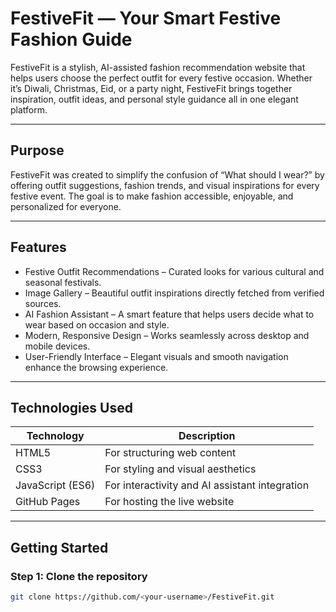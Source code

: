 # FestiveFit — Your Smart Festive Fashion Guide

FestiveFit is a stylish, AI-assisted fashion recommendation website that helps users choose the perfect outfit for every festive occasion. Whether it’s Diwali, Christmas, Eid, or a party night, FestiveFit brings together inspiration, outfit ideas, and personal style guidance all in one elegant platform.

---

## Purpose
FestiveFit was created to simplify the confusion of “What should I wear?” by offering outfit suggestions, fashion trends, and visual inspirations for every festive event. The goal is to make fashion accessible, enjoyable, and personalized for everyone.

---

## Features
- Festive Outfit Recommendations – Curated looks for various cultural and seasonal festivals.  
- Image Gallery – Beautiful outfit inspirations directly fetched from verified sources.  
- AI Fashion Assistant – A smart feature that helps users decide what to wear based on occasion and style.  
- Modern, Responsive Design – Works seamlessly across desktop and mobile devices.  
- User-Friendly Interface – Elegant visuals and smooth navigation enhance the browsing experience.

---

## Technologies Used
| Technology | Description |
|-------------|-------------|
| HTML5 | For structuring web content |
| CSS3 | For styling and visual aesthetics |
| JavaScript (ES6) | For interactivity and AI assistant integration |
| GitHub Pages | For hosting the live website |

---

## Getting Started

### Step 1: Clone the repository
```bash
git clone https://github.com/<your-username>/FestiveFit.git

